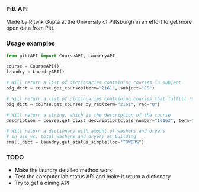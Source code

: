 ### Pitt API  

Made by Ritwik Gupta at the University of Pittsburgh in an effort to get more open data from Pitt.  

### Usage examples  

```python
from pittAPI import CourseAPI, LaundryAPI

course = CourseAPI()
laundry = LaundryAPI()

# Will return a list of dictionaries containing courses in subject
big_dict = course.get_courses(term="2161", subject="CS")

# Will return a list of dictionaries containing courses that fulfill req
big_dict = course.get_courses_by_req(term="2161", req="Q")

# Will return a string, which is the description of the course
description = course.get_class_description(class_number="10163", term="2161")

# Will return a dictionary with amount of washers and dryers
# in use vs. total washers and dryers at building
small_dict = laundry.get_status_simple(loc="TOWERS")
```

### TODO  
* Make the laundry detailed method work  
* Test the computer lab status API and make it return a dictionary  
* Try to get a dining API  
